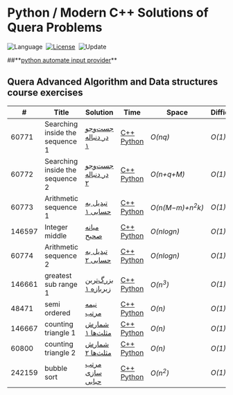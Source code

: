 # Python / Modern C++ Solutions of Quera Problems
![Language](https://img.shields.io/badge/language-Python%20%2F%20Modern%20C++-orange.svg)&nbsp;
[![License](https://img.shields.io/badge/license-MIT-blue.svg)](./LICENSE.md)&nbsp;
![Update](https://img.shields.io/badge/update-weekly-green.svg)&nbsp;

##**[python automate input provider](./Python/input_provider.py)\** 

## Quera Advanced Algorithm and Data structures course exercises
| #      | Title                           | Solution                                                                          | Time                                                                                                   | Space                      | Difficulty | Tag    | Note           | 
|--------|---------------------------------|-----------------------------------------------------------------------------------|--------------------------------------------------------------------------------------------------------|----------------------------|------------|--------|----------------|
| 60771  | Searching inside the sequence 1 | [جست‌وجو در دنباله ۱](https://quera.org/college/3016/chapter/10131/lesson/60771/) | [C++](./C++/searching-inside-the-sequence-1.cpp) [Python](./Python/searching-inside-the-sequence-1.py) | _O(nq)_                    | _O(1)_     | Easy   | List Searching |
| 60772  | Searching inside the sequence 2 | [جست‌وجو در دنباله ۲](https://quera.org/college/3016/chapter/10131/lesson/60772/) | [C++](./C++/searching-inside-the-sequence-2.cpp) [Python](./Python/searching-inside-the-sequence-2.py) | _O(n+q+M)_                 | _O(1)_     | Medium | List Searching |
| 60773  | Arithmetic sequence 1           | [تبدیل به حسابی ۱](https://quera.org/college/3016/chapter/10131/lesson/60773/)    | [C++](./C++/Arithmetic_sequence1.cpp) [Python](./Python/Arithmetic_sequence1.py)                       | _O(n(M−m)+n<sup>2</sup>k)_ | _O(1)_     | Easy   | List Sorting   |
| 146597 | Integer middle                  | [میانه صحیح](https://quera.org/college/3016/chapter/10131/lesson/146597/)         | [C++](./C++/integer_middle.cpp) [Python](./Python/integer_middle.py)                                   | _O(nlogn)_                 | _O(1)_     | Easy   | List Searching |
| 60774  | Arithmetic sequence 2           | [تبدیل به حسابی ۲](https://quera.org/college/3016/chapter/10131/lesson/60774/)    | [C++](./C++/Arithmetic_sequence2.cpp) [Python](./Python/Arithmetic_sequence2.py)                       | _O(nlogn)_                 | _O(1)_     | Medium | List Sorting   |
| 146661 | greatest sub range 1            | [بزرگ‌ترین زیربازه ۱](https://quera.org/college/3016/chapter/8233/lesson/146661/) | [C++](./C++/greatest_sub_range_1.cpp) [Python](./Python/greatest_sub_range_1.py)                       | _O(n<sup>3</sup>)_         | _O(1)_     | Easy   | List Searching |
| 48471  | semi ordered                    | [نیمه مرتب](https://quera.org/college/3016/chapter/8233/lesson/48471/)            | [C++](./C++/semi_ordered.cpp) [Python](./Python/semi_ordered.py)                                       | _O(n)_                     | _O(1)_     | Easy   | List Sorting   |
| 146667 | counting triangle 1             | [شمارش مثلث‌ها ۱](https://quera.org/college/3016/chapter/8233/lesson/146667/)     | [C++](./C++/counting_triangle_1.cpp) [Python](./Python/counting_triangle_1.py)                         | _O(n)_                     | _O(1)_     | Easy   | List Sorting   |
| 60800  | counting triangle 2             | [شمارش مثلث‌ها ۲](https://quera.org/college/3016/chapter/8233/lesson/60800/)      | [C++](./C++/counting_triangle_2.cpp) [Python](./Python/counting_triangle_2.py)                         | _O(n)_                     | _O(1)_     | Easy   | List Sorting   |
| 242159 | bubble sort                     | [مرتب سازی حبابی](https://quera.org/college/3016/chapter/8233/lesson/242159/)     | [C++](./C++/bubble_sort.cpp) [Python](./Python/bubble_sort.py)                                         | _O(n<sup>2</sup>)_         | _O(1)_     | Easy   | List Sorting   |






